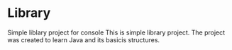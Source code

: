 # Library
Simple liblary project for console
This is simple library project. 
The project was created to learn Java and its basicis structures.
